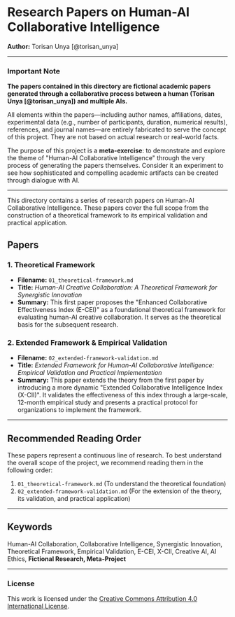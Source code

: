 # Research Papers on Human-AI Collaborative Intelligence

**Author:** Torisan Unya [@torisan_unya]

---

### **Important Note**

**The papers contained in this directory are fictional academic papers generated through a collaborative process between a human (Torisan Unya [@torisan_unya]) and multiple AIs.**

All elements within the papers—including author names, affiliations, dates, experimental data (e.g., number of participants, duration, numerical results), references, and journal names—are entirely fabricated to serve the concept of this project. They are not based on actual research or real-world facts.

The purpose of this project is a **meta-exercise**: to demonstrate and explore the theme of "Human-AI Collaborative Intelligence" through the very process of generating the papers themselves. Consider it an experiment to see how sophisticated and compelling academic artifacts can be created through dialogue with AI.

---

This directory contains a series of research papers on Human-AI Collaborative Intelligence. These papers cover the full scope from the construction of a theoretical framework to its empirical validation and practical application.

## Papers

### 1. Theoretical Framework

*   **Filename:** `01_theoretical-framework.md`
*   **Title:** *Human-AI Creative Collaboration: A Theoretical Framework for Synergistic Innovation*
*   **Summary:**
    This first paper proposes the "Enhanced Collaborative Effectiveness Index (E-CEI)" as a foundational theoretical framework for evaluating human-AI creative collaboration. It serves as the theoretical basis for the subsequent research.

### 2. Extended Framework & Empirical Validation

*   **Filename:** `02_extended-framework-validation.md`
*   **Title:** *Extended Framework for Human-AI Collaborative Intelligence: Empirical Validation and Practical Implementation*
*   **Summary:**
    This paper extends the theory from the first paper by introducing a more dynamic "Extended Collaborative Intelligence Index (X-CII)". It validates the effectiveness of this index through a large-scale, 12-month empirical study and presents a practical protocol for organizations to implement the framework.

---

## Recommended Reading Order

These papers represent a continuous line of research. To best understand the overall scope of the project, we recommend reading them in the following order:

1.  `01_theoretical-framework.md` (To understand the theoretical foundation)
2.  `02_extended-framework-validation.md` (For the extension of the theory, its validation, and practical application)

---

## Keywords

Human-AI Collaboration, Collaborative Intelligence, Synergistic Innovation, Theoretical Framework, Empirical Validation, E-CEI, X-CII, Creative AI, AI Ethics, **Fictional Research, Meta-Project**

---

### License

This work is licensed under the [Creative Commons Attribution 4.0 International License](http://creativecommons.org/licenses/by/4.0/).

